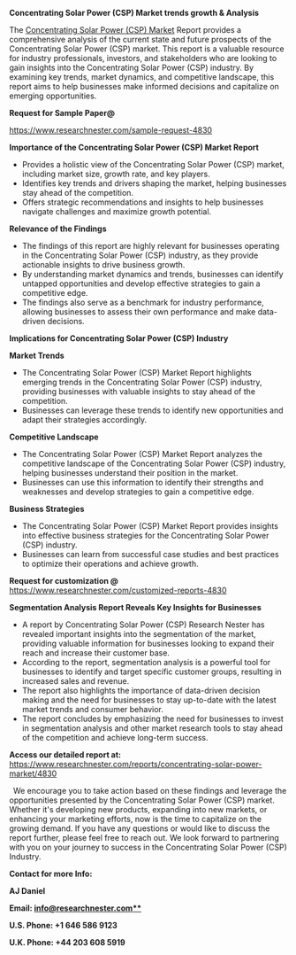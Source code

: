 ﻿<a name="_hlk169704084"></a><a name="_hlk168649135"></a><a name="_hlk167721000"></a>**Concentrating Solar Power (CSP) Market trends growth & Analysis**

The [Concentrating Solar Power (CSP) Market](https://www.researchnester.com/reports/concentrating-solar-power-market/4830) Report provides a comprehensive analysis of the current state and future prospects of the Concentrating Solar Power (CSP) market. This report is a valuable resource for industry professionals, investors, and stakeholders who are looking to gain insights into the Concentrating Solar Power (CSP) industry. By examining key trends, market dynamics, and competitive landscape, this report aims to help businesses make informed decisions and capitalize on emerging opportunities.

**Request for Sample Paper@**

<https://www.researchnester.com/sample-request-4830>

**Importance of the Concentrating Solar Power (CSP) Market Report**

- Provides a holistic view of the Concentrating Solar Power (CSP) market, including market size, growth rate, and key players.
- Identifies key trends and drivers shaping the market, helping businesses stay ahead of the competition.
- Offers strategic recommendations and insights to help businesses navigate challenges and maximize growth potential.

**Relevance of the Findings**	

- The findings of this report are highly relevant for businesses operating in the Concentrating Solar Power (CSP) industry, as they provide actionable insights to drive business growth.
- By understanding market dynamics and trends, businesses can identify untapped opportunities and develop effective strategies to gain a competitive edge.
- The findings also serve as a benchmark for industry performance, allowing businesses to assess their own performance and make data-driven decisions.

**Implications for Concentrating Solar Power (CSP)  Industry**

**Market Trends**

- The Concentrating Solar Power (CSP) Market Report highlights emerging trends in the Concentrating Solar Power (CSP) industry, providing businesses with valuable insights to stay ahead of the competition.
- Businesses can leverage these trends to identify new opportunities and adapt their strategies accordingly.

**Competitive Landscape**

- The Concentrating Solar Power (CSP) Market Report analyzes the competitive landscape of the Concentrating Solar Power (CSP) industry, helping businesses understand their position in the market.
- Businesses can use this information to identify their strengths and weaknesses and develop strategies to gain a competitive edge.

**Business Strategies**

- The Concentrating Solar Power (CSP) Market Report provides insights into effective business strategies for the Concentrating Solar Power (CSP) industry.
- Businesses can learn from successful case studies and best practices to optimize their operations and achieve growth.

**Request for customization @** <https://www.researchnester.com/customized-reports-4830>

**Segmentation Analysis Report Reveals Key Insights for Businesses**

- A report by Concentrating Solar Power (CSP) Research Nester has revealed important insights into the segmentation of the market, providing valuable information for businesses looking to expand their reach and increase their customer base.
- According to the report, segmentation analysis is a powerful tool for businesses to identify and target specific customer groups, resulting in increased sales and revenue.
- The report also highlights the importance of data-driven decision making and the need for businesses to stay up-to-date with the latest market trends and consumer behavior.
- The report concludes by emphasizing the need for businesses to invest in segmentation analysis and other market research tools to stay ahead of the competition and achieve long-term success.

**Access our detailed report at:** <https://www.researchnester.com/reports/concentrating-solar-power-market/4830>

` `We encourage you to take action based on these findings and leverage the opportunities presented by the Concentrating Solar Power (CSP) market. Whether it's developing new products, expanding into new markets, or enhancing your marketing efforts, now is the time to capitalize on the growing demand. If you have any questions or would like to discuss the report further, please feel free to reach out. We look forward to partnering with you on your journey to success in the Concentrating Solar Power (CSP) Industry.

**Contact for more Info:**

**AJ Daniel**

**Email: [info@researchnester.com**](mailto:info@researchnester.com "mailto:info@researchnester.com")**

**U.S. Phone: +1 646 586 9123**

**U.K. Phone: +44 203 608 5919**



